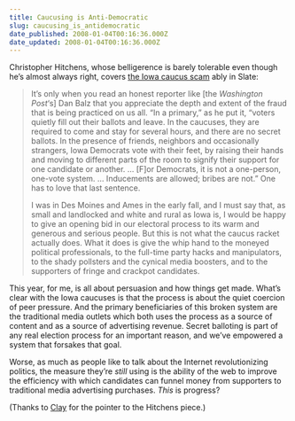 ```yaml
---
title: Caucusing is Anti-Democratic
slug: caucusing_is_antidemocratic
date_published: 2008-01-04T00:16:36.000Z
date_updated: 2008-01-04T00:16:36.000Z
---
```


Christopher Hitchens, whose belligerence is barely tolerable even though he’s almost always right, covers [the Iowa caucus scam](http://www.slate.com/id/2181008/) ably in Slate:

> It’s only when you read an honest reporter like [the *Washington Post*‘s] Dan Balz that you appreciate the depth and extent of the fraud that is being practiced on us all. “In a primary,” as he put it, “voters quietly fill out their ballots and leave. In the caucuses, they are required to come and stay for several hours, and there are no secret ballots. In the presence of friends, neighbors and occasionally strangers, Iowa Democrats vote with their feet, by raising their hands and moving to different parts of the room to signify their support for one candidate or another. … [F]or Democrats, it is not a one-person, one-vote system. … Inducements are allowed; bribes are not.” One has to love that last sentence.
> 
> I was in Des Moines and Ames in the early fall, and I must say that, as small and landlocked and white and rural as Iowa is, I would be happy to give an opening bid in our electoral process to its warm and generous and serious people. But this is not what the caucus racket actually does. What it does is give the whip hand to the moneyed political professionals, to the full-time party hacks and manipulators, to the shady pollsters and the cynical media boosters, and to the supporters of fringe and crackpot candidates.

This year, for me, is all about persuasion and how things get made. What’s clear with the Iowa caucuses is that the process is about the quiet coercion of peer pressure. And the primary beneficiaries of this broken system are the traditional media outlets which both uses the process as a source of content and as a source of advertising revenue. Secret balloting is part of any real election process for an important reason, and we’ve empowered a system that forsakes that goal.

Worse, as much as people like to talk about the Internet revolutionizing politics, the measure they’re *still* using is the ability of the web to improve the efficiency with which candidates can funnel money from supporters to traditional media advertising purchases. *This* is progress?

(Thanks to [Clay](http://clayjohnson.org/) for the pointer to the Hitchens piece.)
